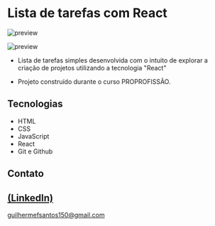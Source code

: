# Lista de tarefas com React

![preview](https://github.com/GuilhermeSK2/Lista-de-Tarefas-com-React/assets/139295562/93951539-a499-48ac-b9fc-e490de302f22)

![preview](https://github.com/GuilhermeSK2/Lista-de-Tarefas-com-React/assets/139295562/4851ca1c-c9e2-46c4-8d2a-3394ee317109)
 
 - Lista de tarefas simples desenvolvida com o intuito de explorar a criação de projetos utilizando a tecnologia "React"

 - Projeto construído durante o curso PROPROFISSÃO.

## Tecnologias

- HTML
- CSS
- JavaScript
- React
- Git e Github

## Contato
[(LinkedIn)](https://www.linkedin.com/in/guilherme-freitas-9901a220b/)
-----
guilhermefsantos150@gmail.com
